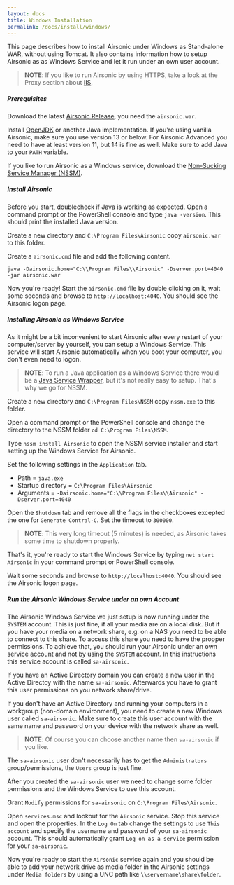 ```yaml
---
layout: docs
title: Windows Installation
permalink: /docs/install/windows/
---
```

This page describes how to install Airsonic under Windows as Stand-alone WAR, without using Tomcat. It also contains information how to setup Airsonic as as Windows Service and let it run under an own user account.

> **NOTE**: If you like to run Airsonic by using HTTPS, take a look at the Proxy section about [IIS](/docs/proxy/iis/).

##### Prerequisites

Download the latest [Airsonic Release](https://github.com/airsonic/airsonic/releases), you need the `airsonic.war`.

Install [OpenJDK](https://openjdk.java.net) or another Java implementation. If you're using vanilla Airsonic, make sure you use version 13 or below. For Airsonic Advanced you need to have at least version 11, but 14 is fine as well. Make sure to add Java to your `PATH` variable.

If you like to run Airsonic as a Windows service, download the [Non-Sucking Service Manager (NSSM)](https://nssm.cc/download).

##### Install Airsonic

Before you start, doublecheck if Java is working as expected. Open a command prompt or the PowerShell console and type `java -version`. This should print the installed Java version.

Create a new directory and `C:\Program Files\Airsonic` copy `airsonic.war` to this folder.

Create a `airsonic.cmd` file and add the following content.

```
java -Dairsonic.home="C:\\Program Files\\Airsonic" -Dserver.port=4040 -jar airsonic.war
```

Now you're ready! Start the `airsonic.cmd` file by double clicking on it, wait some seconds and browse to `http://localhost:4040`. You should see the Airsonic logon page.

##### Installing Airsonic as Windows Service

As it might be a bit inconvenient to start Airsonic after every restart of your computer/server by yourself, you can setup a Windows Service. This service will start Airsonic automatically when you boot your computer, you don't even need to logon.

> **NOTE**: To run a Java application as a Windows Service there would be a [Java Service Wrapper](https://wrapper.tanukisoftware.com), but it's not really easy to setup. That's why we go for NSSM.

Create a new directory and `C:\Program Files\NSSM` copy `nssm.exe` to this folder.

Open a command prompt or the PowerShell console and change the directory to the NSSM folder `cd C:\Program Files\NSSM`.

Type `nssm install Airsonic` to open the NSSM service installer and start setting up the Windows Service for Airsonic.

Set the following settings in the `Application` tab.

- Path = `java.exe`
- Startup directory = `C:\Program Files\Airsonic`
- Arguments = `-Dairsonic.home="C:\\Program Files\\Airsonic" -Dserver.port=4040`

Open the `Shutdown` tab and remove all the flags in the checkboxes excepted the one for `Generate Contral-C`. Set the timeout to `300000`.

> **NOTE**: This very long timeout (5 minutes) is needed, as Airsonic takes some time to shutdown properly.

That's it, you're ready to start the Windows Service by typing `net start Airsonic` in your command prompt or PowerShell console.

Wait some seconds and browse to `http://localhost:4040`. You should see the Airsonic logon page.

##### Run the Airsonic Windows Service under an own Account

The Airsonic Windows Service we just setup is now running under the `SYSTEM` account. This is just fine, if all your media are on a local disk. But if you have your media on a network share, e.g. on a NAS you need to be able to connect to this share. To access this share you need to have the propper permissions. To achieve that, you should run your Airsonic under an own service account and not by using the `SYSTEM` account. In this instructions this service account is called `sa-airsonic`.

If you have an Active Directory domain you can create a new user in the Active Directoy with the name `sa-airsonic`. Afterwards you have to grant this user permissions on you network share/drive.

If you don't have an Active Directory and running your computers in a workgroup (non-domain environment), you need to create a new Windows user called `sa-airsonic`. Make sure to create this user account with the same name and password on your device with the network share as well.

> **NOTE**: Of course you can choose another name then `sa-airsonic` if you like.

The `sa-airsonic` user don't necessarily has to get the `Administrators` group/permissions, the `Users` group is just fine. 

After you created the `sa-airsonic` user we need to change some folder permissions and the Windows Service to use this account. 

Grant `Modify` permissions for `sa-airsonic` on `C:\Program Files\Airsonic`.

Open `services.msc` and lookout for the `Airsonic` service. Stop this service and open the properties. In the `Log On` tab change the settings to use `This account` and specify the username and password of your `sa-airsonic` account. This should automatically grant `Log on as a service` permission for your `sa-airsonic`.

Now you're ready to start the `Airsonic` service again and you should be able to add your network drive as media folder in the Airsonic settings under `Media folders` by using a UNC path like `\\servername\share\folder`.